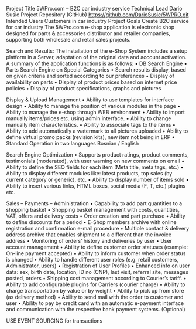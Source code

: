 Project Title	5WPro.com – B2C car industry service
Technical Lead	Dario Susic
Project Repository (GitHub)	https://github.com/DarioSusic/5WPRO.git
Intended Users	Customers in car industry
Project Goals	Create B2C service for car industry
The 5WPro.com e-shop application is electronic shop designed for parts & accessories distributor and retailer companies, supporting both wholesale and retail sales projects.

Search and Results:
The installation of the e-Shop System includes a setup platform in a Server, adaptation of the original data and account activation. A summary of the application functions is as follows:
•	DB Search Engine
•	Parts Search Engine on Special Categories
•	Search results display, based on given criteria and sorted according to our preferences
•	Display of availability on parts
•	Display of product prices based on internet price policies
•	Display of product specifications, graphs and pictures

Display & Upload Management
•	Ability to use templates for interface design
•	Ability to manage the position of various modules in the page
•	Ability to manage the e-shop through WEB environment
•	Ability to import manually items/prices etc. using admin interface.
•	Ability to change manually item characteristics.
•	Ability to associate tags to the items
•	Ability to add automatically a watermark to all pictures uploaded
•	Ability to define virtual promo packs (revision kits), new item not being in ERP
•	Standard Operation in two languages Bosnian / English

Search Engine Optimization
•	Supports product ratings, product comments, testimonials (moderated), with user warning on new comments on email
•	Ability to define the SEO fields for each item (Meta title, meta tags, etc.)
•	Ability to display different modules like: latest products, top sales (by current category or generic), etc.
•	Ability to display number of items sold
•	Ability to insert various links, HTML boxes, social media (F, T, etc.) plugins etc.

Sales – Payments – Administration
•	Capability to add part quantities to a shopping basket
•	Shopping basket management with costs, quantities, VAT, offers and delivery costs
•	Order creation and part purchase
•	Ability to define discounts for a period
•	E-Shop members archive with online registration and confirmation e-mail procedure
•	Multiple contact & delivery address archive that enables shipment to a different than the invoice address
•	Monitoring of orders’ history and deliveries by user
•	User account management
•	Ability to define customer order statuses (example: On-line payment accepted)
•	Ability to inform customer when order status is changed
•	Ability to handle different user roles (e.g. retail customers, Administrator, users)
•	Registration of User Profiles
•	Enhanced info on user data: sex, birth date, location, ID no (CNP), last visit, referral site, messages posted, orders
•	Shipping cost management according to Courier’s tariff.
•	Ability to add configurable plugins for Carriers (courier charge)
•	Ability to charge transportation by value or by weight
•	Ability to pick up from store (as delivery method)
•	Ability to send mail with the order to customer and user
•	Ability to pay by credit card with an automatic e-payment interface and communication with the respective bank payment systems. (Optional)

USE EVENT SOURCING for transactions

